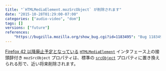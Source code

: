 ```yaml
---
title: "`HTMLMediaElement.mozSrcObject` が削除されます"
date: "2015-10-28T01:29:00-07:00"
categories: ["audio-video", "dom"]
tags: []
versions: ["future"]
references:
    "https://bugzilla.mozilla.org/show_bug.cgi?id=1183495": "Bug 1183495 - Remove mozSrcObject alias to srcObject soon"
---
```

[Firefox 42 以降廃止予定となっている](https://www.fxsitecompat.com/ja/docs/2015/htmlmediaelement-srcobject-has-been-unprefixed/) [`HTMLMediaElement`](https://developer.mozilla.org/ja/docs/Web/API/HTMLMediaElement) インタフェース上の接頭辞付き `mozSrcObject` プロパティは、標準の [`srcObject`](https://developer.mozilla.org/ja/docs/Web/API/HTMLMediaElement/srcObject) プロパティに置き換えられる形で、近い将来削除されます。
